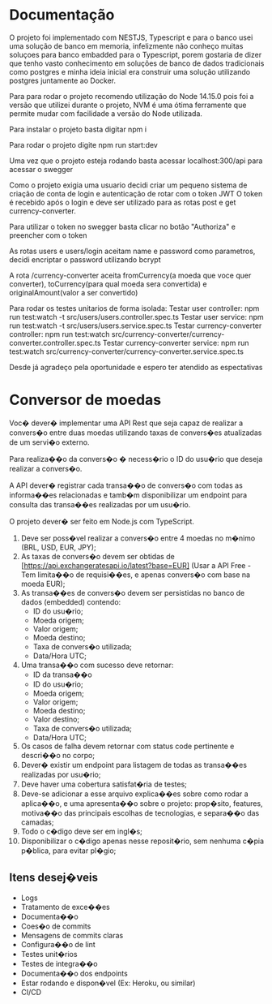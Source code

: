 # Documentação

O projeto foi implementado com NESTJS, Typescript e para o banco usei uma solução de banco em memoria, infelizmente não conheço muitas soluçoes para banco embadded
para o Typescript, porem gostaria de dizer que tenho vasto conhecimento em soluções de banco de dados tradicionais como postgres e minha ideia inicial era construir
uma solução utilizando postgres juntamente ao Docker.

Para para rodar o projeto recomendo utilização do Node 14.15.0 pois foi a versão que utilizei durante o projeto, NVM é uma ótima ferramente que permite mudar com facilidade
a versão do Node utilizada.

Para instalar o projeto basta digitar npm i

Para rodar o projeto digite npm run start:dev

Uma vez que o projeto esteja rodando basta acessar localhost:300/api para acessar o swegger

Como o projeto exigia uma usuario decidi criar um pequeno sistema de criação de conta de login e autenticação de rotar com o token JWT
O token é recebido após o login e deve ser utilizado para as rotas post e get currency-converter.

Para utilizar o token no swegger basta clicar no botão "Authoriza" e preencher com o token

As rotas users e users/login aceitam name e password como parametros, decidi encriptar o password utilizando bcrypt

A rota /currency-converter aceita fromCurrency(a moeda que voce quer converter), toCurrency(para qual moeda sera convertida) e originalAmount(valor a ser convertido)

Para rodar os testes unitarios de forma isolada:
  Testar user controller: npm run test:watch -t src/users/users.controller.spec.ts
  Testar user service: npm run test:watch -t src/users/users.service.spec.ts
  Testar currency-converter controller: npm run test:watch src/currency-converter/currency-converter.controller.spec.ts
  Testar currency-converter service: npm run test:watch src/currency-converter/currency-converter.service.spec.ts

Desde já agradeço pela oportunidade e espero ter atendido as espectativas

# Conversor de moedas

Voc� dever� implementar uma API Rest que seja capaz de realizar a convers�o entre duas moedas
utilizando taxas de convers�es atualizadas de um servi�o externo.

Para realiza��o da convers�o � necess�rio o ID do usu�rio que deseja realizar a convers�o.

A API dever� registrar cada transa��o de convers�o com todas as informa��es relacionadas e tamb�m
disponibilizar um endpoint para consulta das transa��es realizadas por um usu�rio.

O projeto dever� ser feito em Node.js com TypeScript.

1. Deve ser poss�vel realizar a convers�o entre 4 moedas no m�nimo (BRL, USD, EUR, JPY);
1. As taxas de convers�o devem ser obtidas de [https://api.exchangeratesapi.io/latest?base=EUR] 
  (Usar a API Free - Tem limita��o de requisi��es, e apenas convers�o com base na moeda EUR);
1. As transa��es de convers�o devem ser persistidas no banco de dados (embedded) contendo:
    * ID do usu�rio;
    * Moeda origem;
    * Valor origem;
    * Moeda destino;
    * Taxa de convers�o utilizada;
    * Data/Hora UTC;
1. Uma transa��o com sucesso deve retornar:
    * ID da transa��o
    * ID do usu�rio;
    * Moeda origem;
    * Valor origem;
    * Moeda destino;
    * Valor destino;
    * Taxa de convers�o utilizada;
    * Data/Hora UTC;
1. Os casos de falha devem retornar com status code pertinente e descri��o no corpo;
1. Dever� existir um endpoint para listagem de todas as transa��es realizadas por usu�rio;
1. Deve haver uma cobertura satisfat�ria de testes;
1. Deve-se adicionar a esse arquivo explica��es sobre como rodar a aplica��o, e uma apresenta��o sobre o
projeto: prop�sito, features, motiva��o das principais escolhas de tecnologias, e separa��o das camadas;
1. Todo o c�digo deve ser em ingl�s;
1. Disponibilizar o c�digo apenas nesse reposit�rio, sem nenhuma c�pia p�blica, para evitar pl�gio;

## Itens desej�veis
* Logs
* Tratamento de exce��es
* Documenta��o
* Coes�o de commits
* Mensagens de commits claras
* Configura��o de lint
* Testes unit�rios
* Testes de integra��o
* Documenta��o dos endpoints
* Estar rodando e dispon�vel (Ex: Heroku, ou similar)
* CI/CD
